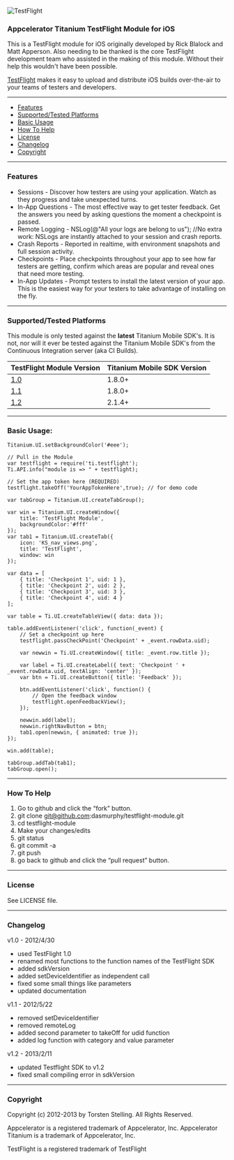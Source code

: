 ![TestFlight](https://raw.github.com/dasmurphy/testflight-module/master/documentation/TestFlight.png)

### Appcelerator Titanium TestFlight Module for iOS 

This is a TestFlight module for iOS originally developed by Rick Blalock and Matt Apperson. Also needing to be thanked is
the core TestFlight development team who assisted in the making of this module. Without their help this wouldn't have been
possible.

[TestFlight](http://www.testflightapp.com/) makes it easy to upload and distribute iOS builds over-the-air to your 
teams of testers and developers.

- - -

* <a href="#features">Features</a>
* <a href="#supported">Supported/Tested Platforms</a>
* <a href="#usage">Basic Usage</a>
* <a href="#help">How To Help</a>
* <a href="#license">License</a>
* <a href="#license">Changelog</a>
* <a href="#copyright">Copyright</a>

- - -

### <a name="features">Features</a>

* Sessions - Discover how testers are using your application. Watch as they progress and take unexpected turns.
* In-App Questions - The most effective way to get tester feedback. Get the answers you need by asking questions the moment a checkpoint is passed.
* Remote Logging - NSLog(@"All your logs are belong to us"); //No extra work: NSLogs are instantly attached to your session and crash reports.
* Crash Reports - Reported in realtime, with environment snapshots and full session activity.
* Checkpoints - Place checkpoints throughout your app to see how far testers are getting, confirm which areas are popular and reveal ones that need more testing.
* In-App Updates - Prompt testers to install the latest version of your app. This is the easiest way for your testers to take advantage of installing on the fly.

- - -

### <a name="supported">Supported/Tested Platforms</a>

This module is only tested against the **latest** Titanium Mobile SDK's. It is not, nor will it ever be tested against the
Titanium Mobile SDK's from the Continuous Integration server (aka CI Builds).

|TestFlight Module Version|Titanium Mobile SDK Version
|:---------|:----------|
|[1.0](https://github.com/dasmurphy/testflight-module/blob/master/releases/ti.testflight-iphone-1.0.zip?raw=true)|1.8.0+|
|[1.1](https://github.com/dasmurphy/testflight-module/blob/master/releases/ti.testflight-iphone-1.1.zip?raw=true)|1.8.0+|
|[1.2](https://github.com/dasmurphy/testflight-module/blob/master/releases/ti.testflight-iphone-1.2.zip?raw=true)|2.1.4+|

- - - 

### <a name="usage">Basic Usage:</a>
~~~
Titanium.UI.setBackgroundColor('#eee');

// Pull in the Module
var testflight = require('ti.testflight');
Ti.API.info("module is => " + testflight);

// Set the app token here (REQUIRED)
testflight.takeOff('YourAppTokenHere',true); // for demo code

var tabGroup = Titanium.UI.createTabGroup();

var win = Titanium.UI.createWindow({  
    title: 'TestFlight Module',
    backgroundColor:'#fff'
});
var tab1 = Titanium.UI.createTab({  
    icon: 'KS_nav_views.png',
    title: 'TestFlight',
    window: win
});

var data = [
	{ title: 'Checkpoint 1', uid: 1 },
	{ title: 'Checkpoint 2', uid: 2 },
	{ title: 'Checkpoint 3', uid: 3 },
	{ title: 'Checkpoint 4', uid: 4 }
];

var table = Ti.UI.createTableView({ data: data });

table.addEventListener('click', function(_event) {
	// Set a checkpoint up here
	testflight.passCheckPoint('Checkpoint' + _event.rowData.uid);

	var newwin = Ti.UI.createWindow({ title: _event.row.title });

	var label = Ti.UI.createLabel({ text: 'Checkpoint ' + _event.rowData.uid, textAlign: 'center' });
	var btn = Ti.UI.createButton({ title: 'Feedback' });

	btn.addEventListener('click', function() {
		// Open the feedback window
		testflight.openFeedbackView();
	});

	newwin.add(label);
	newwin.rightNavButton = btn;
	tab1.open(newwin, { animated: true });
});

win.add(table);

tabGroup.addTab(tab1);  
tabGroup.open();
~~~

- - - 

### <a name="help">How To Help</a>
1. Go to github and click the “fork” button.
1. git clone git@github.com:dasmurphy/testflight-module.git
1. cd testflight-module
1. Make your changes/edits
1. git status
1. git commit -a
1. git push
1. go back to github and click the “pull request” button.

- - - 

### <a name="license">License</a>

See LICENSE file.

- - -

### <a name="changelog">Changelog</a>

v1.0 - 2012/4/30
* used TestFlight 1.0
* renamed most functions to the function names of the TestFlight SDK
* added sdkVersion
* added setDeviceIdentifier as independent call
* fixed some small things like parameters
* updated documentation

v1.1 - 2012/5/22
* removed setDeviceIdentifier
* removed remoteLog
* added second parameter to takeOff for udid function
* added log function with category and value parameter

v1.2 - 2013/2/11
* updated Testflight SDK to v1.2
* fixed small compiling error in sdkVersion

- - -

### <a name="copyright">Copyright</a>

Copyright (c) 2012-2013 by Torsten Stelling. All Rights Reserved.

Appcelerator is a registered trademark of Appcelerator, Inc. Appcelerator Titanium is a trademark of Appcelerator, Inc.

TestFlight is a registered trademark of TestFlight